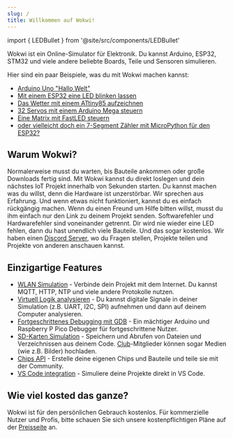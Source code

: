 ```yaml
---
slug: /
title: Willkommen auf Wokwi!
---
```


import { LEDBullet } from '@site/src/components/LEDBullet'

Wokwi ist ein Online-Simulator für Elektronik. Du kannst Arduino, ESP32, STM32 und viele andere beliebte Boards, Teile und Sensoren simulieren.

Hier sind ein paar Beispiele, was du mit Wokwi machen kannst:

- [Arduino Uno "Hallo Welt"](https://wokwi.com/projects/322062421191557714)
- [Mit einem ESP32 eine LED blinken lassen](https://wokwi.com/projects/305566932847821378)
- [Das Wetter mit einem ATtiny85 aufzeichnen](https://wokwi.com/projects/292900020514980360)
- [32 Servos mit einem Arduino Mega steuern](https://wokwi.com/projects/305336312628511297)
- [Eine Matrix mit FastLED steuern](https://wokwi.com/projects/320579687608746578)
- [oder vielleicht doch ein 7-Segment Zähler mit MicroPython für den ESP32?](https://wokwi.com/projects/300210834979684872)

## Warum Wokwi?

<LEDBullet title="Lege direkt los">
  Normalerweise musst du warten, bis Bauteile ankommen oder große Downloads fertig sind. Mit Wokwi kannst du direkt loslegen und dein nächstes IoT Projekt innerhalb von Sekunden starten.
</LEDBullet>

<LEDBullet title="Fehler sind kein Problem" color="green">
  Du kannst machen was du willst, denn die Hardware ist unzerstörbar. Wir sprechen aus Erfahrung. Und wenn etwas nicht funktioniert, kannst du es einfach rückgängig machen.
</LEDBullet>

<LEDBullet title="Hilfe holen ist sehr einfach" color="yellow">
  Wenn du einen Freund um Hilfe bitten willst, musst du ihm einfach nur den Link zu deinem Projekt senden.
</LEDBullet>

<LEDBullet title="Du kannst deinem Code vertrauen" color="blue">
  Softwarefehler und Hardwarefehler sind voneinander getrennt.
</LEDBullet>

<LEDBullet title="Unbegrenzte Hardware" color="orange">
  Dir wird nie wieder eine LED fehlen, dann du hast unendlich viele Bauteile. Und das sogar kostenlos.
</LEDBullet>

<LEDBullet title="Freundliche Community" color="purple">
  Wir haben einen  <a href="https://wokwi.com/discord">Discord Server</a>, wo du Fragen stellen, Projekte teilen und Projekte von anderen anschauen kannst.
</LEDBullet>

## Einzigartige Features

- [WLAN Simulation](guides/esp32-wifi) - Verbinde dein Projekt mit dem Internet. Du kannst MQTT, HTTP, NTP und viele andere Protokolle nutzen.
- [Virtuell Logik analysieren](guides/logic-analyzer) - Du kannst digitale Signale in deiner Simulation (z.B. UART, I2C, SPI) aufnehmen und dann auf deinem Computer analysieren.
- [Fortgeschrittenes Debugging mit GDB](gdb-debugging) - Ein mächtiger Arduino und Raspberry P Pico Debugger für fortgeschrittene Nutzer.
- [SD-Karten Simulation](parts/wokwi-microsd-card) - Speichern und Abrufen von Dateien und Verzeichnissen aus deinem Code. [Club](https://wokwi.com/pricing?ref=docs_sdcard)-Mitglieder können sogar Medien (wie z.B. Bilder) hochladen.
- [Chips API](chips-api/getting-started) - Erstelle deine eigenen Chips und Bauteile und teile sie mit der Community.
- [VS Code integration](vscode/getting-started) - Simuliere deine Projekte direkt in VS Code.

## Wie viel kosted das ganze?

Wokwi ist für den persönlichen Gebrauch kostenlos. Für kommerzielle Nutzer und Profis, bitte schauen Sie sich unsere kostenpflichtigen Pläne auf der [Preisseite](https://wokwi.com/pricing?ref=docs_welcome) an.
